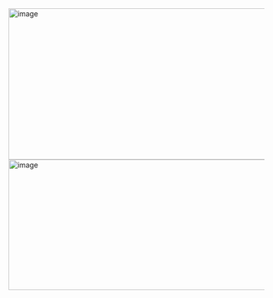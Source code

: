 <img width="610" height="298" alt="image" src="https://github.com/user-attachments/assets/092d55b1-54fc-4658-ba89-b0cfa4833f76" />
<img width="1030" height="257" alt="image" src="https://github.com/user-attachments/assets/8cd87df6-95f1-4449-8ac0-b1b0d197feef" />
